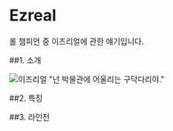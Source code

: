 # Ezreal
롤 챔피언 중 이즈리얼에 관한 얘기입니다.


##1. 소개  

![이즈리얼](https://image-proxy.namuwikiusercontent.com/r/http%3A%2F%2Fddragon.leagueoflegends.com%2Fcdn%2Fimg%2Fchampion%2Fsplash%2FEzreal_0.jpg)
"넌 박물관에 어울리는 구닥다리야."  


##2. 특징

##3. 라인전
